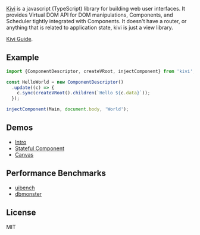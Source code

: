 [Kivi](http://github.com/localvoid/kivi) is a javascript (TypeScript) library
for building web user interfaces. It provides Virtual DOM API for DOM
manipulations, Components, and Scheduler tightly integrated with Components. It
doesn't have a router, or anything that is related to application state, kivi
is just a view library.

[Kivi Guide](https://localvoid.gitbooks.io/kivi-guide/content/).

## Example

```js
import {ComponentDescriptor, createVRoot, injectComponent} from 'kivi';

const HelloWorld = new ComponentDescriptor()
  .update((c) => {
    c.sync(createVRoot().children(`Hello ${c.data}`));
  });

injectComponent(Main, document.body, 'World');
```

## Demos

- [Intro](https://github.com/localvoid/kivi/tree/master/examples/intro)
- [Stateful Component](https://github.com/localvoid/kivi/tree/master/examples/stateful_component)
- [Canvas](https://github.com/localvoid/kivi/tree/master/examples/canvas)

## Performance Benchmarks

- [uibench](https://localvoid.github.io/uibench/)
- [dbmonster](https://localvoid.github.io/kivi-dbmonster/)

## License

MIT